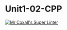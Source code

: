 # Unit1-02-CPP
[![Mr Coxall's Super Linter](https://github.com/<ICS3U-Programming-Patrice-P/Unit1-02-CPP>/workflows/Mr%20Coxall's%20Super%20Linter/badge.svg)](https://github.com/<ICS3U-Programming-Patrice-P/Unit1-02-CPP>/actions/)
